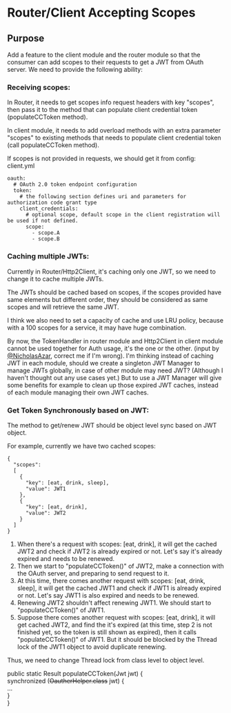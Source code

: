 # Router/Client Accepting Scopes

## Purpose

Add a feature to the client module and the router module so that the consumer can add scopes to  their requests to get a JWT from OAuth server. We need to provide the following ability:

### Receiving scopes:

In Router, it needs to get scopes info request headers with key "scopes", then pass it to the method that can populate client credential token (populateCCToken method).

In client module, it needs to add overload methods with an extra parameter "scopes" to existing methods that needs to populate client credential token (call populateCCToken method).

If scopes is not provided in requests, we should get it from config: client.yml
```
oauth:
  # OAuth 2.0 token endpoint configuration
  token:
    # the following section defines uri and parameters for authorization code grant type
    client_credentials:
      # optional scope, default scope in the client registration will be used if not defined.
      scope:
        - scope.A
        - scope.B
```
### Caching multiple JWTs:

Currently in Router/Http2Client, it's caching only one JWT, so we need to change it to cache multiple JWTs.

The JWTs should be cached based on scopes, if the scopes provided have same elements but different order, they should be considered as same scopes and will retrieve the same JWT.

I think we also need to set a capacity of cache and use LRU policy, because with a 100 scopes for a service, it may have huge combination.

By now, the TokenHandler in router module and Http2Client in client module cannot be used together for Auth usage, it's the one or the other. (input by [@NicholasAzar](https://github.com/NicholasAzar), correct me if I'm wrong). I'm thinking instead of caching JWT in each module, should we create a singleton JWT Manager to manage JWTs globally, in case of other module may need JWT? (Although I haven't thought out any use cases yet.) But to use a JWT Manager will give some benefits for example to clean up those expired JWT caches, instead of each module managing their own JWT caches.

### Get Token Synchronously based on JWT:

The method to get/renew JWT should be object level sync based on JWT object.

For example, currently we have two cached scopes:
```
{
  "scopes":
  [
    {
      "key": [eat, drink, sleep],
      "value": JWT1
    },
    {
      "key": [eat, drink],
      "value": JWT2
    }
  ]
}
```
1. When there's a request with scopes: [eat, drink], it will get the cached JWT2 and check if JWT2 is already expired or not. Let's say it's already expired and needs to be renewed.
2. Then we start to "populateCCToken()" of JWT2, make a connection with the OAuth server, and preparing to send request to it.
3. At this time, there comes another request with scopes: [eat, drink, sleep], it will get the cached JWT1 and check if JWT1 is already expired or not. Let's say JWT1 is also expired and needs to be renewed.
4. Renewing JWT2 shouldn't affect renewing JWT1. We should start to "populateCCToken()" of JWT1.
5. Suppose there comes another request with scopes: [eat, drink], it will get cached JWT2, and find the it's expired (at this time, step 2 is not finished yet, so the token is still shown as expired), then it calls "populateCCToken()" of JWT1. But it should be blocked by the Thread lock of the JWT1 object to avoid duplicate renewing.

Thus, we need to change Thread lock from class level to object level. 

public static Result<Jwt> populateCCToken(Jwt jwt) {<br/>
    synchronized (~~OautherHelper.class~~ jwt) {<br/>
    ...<br/>
    }<br/>
}<br/>
